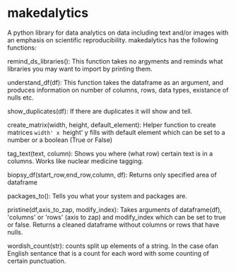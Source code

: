 # makedalytics
A python library for data analytics on data including text and/or images with an emphasis on scientific reproducibility. 
makedalytics has the following functions: 

remind_ds_libraries():
  This function takes no argyments and reminds what libraries you may want to import by printing them.
    
understand_df(df):
  This function takes the dataframe as an argument, and produces information on number of columns, rows, data types, existance of nulls etc.
    
show_duplicates(df):
    If there are duplicates it will show and tell. 

create_matrix(width, height, default_element):
    Helper function to create matrices `width' x `height' y
    fills with default element which can be set to a number or a boolean (True or False) 
    
tag_text(text, column):
    Shows you where (what row) certain text is in a columns. Works like nuclear medicine tagging. 

biopsy_df(start_row,end_row,column, df):
    Returns only specified area of dataframe


packages_to():
    Tells you what your system and packages are.


pristine(df,axis_to_zap, modify_index):
    Takes arguments of dataframe(df), 'columns' or 'rows' (axis to zap) and modify_index which can be set to true or false.
    Returns a cleaned dataframe without columns or rows that have nulls.

wordish_count(str):
    counts split up elements of a string. In the case ofan English sentance that is a count for each word with some counting of certain punctuation.
